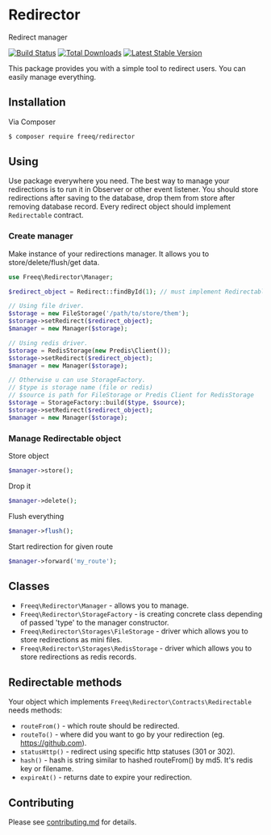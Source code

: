 # Redirector
Redirect manager

[![Build Status](https://travis-ci.org/patrykwozinski/redirector.png?branch=master)](https://travis-ci.org/patrykwozinski/redirector)
[![Total Downloads](https://poser.pugx.org/freeq/redirector/downloads?format=flat-square)](https://packagist.org/packages/freeq/redirector)
[![Latest Stable Version](https://poser.pugx.org/freeq/redirector/v/stable?format=flat-square)](https://packagist.org/packages/freeq/redirector)

This package provides you with a simple tool to redirect users. You can easily manage everything.

## Installation

Via Composer

```bash
$ composer require freeq/redirector
```

## Using

Use package everywhere you need. The best way to manage your redirections is to run it in Observer or other event listener. You should store redirections after saving to the database, drop them from store after removing database record. Every redirect object should implement `Redirectable` contract.

### Create manager

Make instance of your redirections manager. It allows you to store/delete/flush/get data.
```php
use Freeq\Redirector\Manager;

$redirect_object = Redirect::findById(1); // must implement Redirectable!

// Using file driver.
$storage = new FileStorage('/path/to/store/them');
$storage->setRedirect($redirect_object);
$manager = new Manager($storage);

// Using redis driver.
$storage = RedisStorage(new Predis\Client());
$storage->setRedirect($redirect_object);
$manager = new Manager($storage);

// Otherwise u can use StorageFactory.
// $type is storage name (file or redis)
// $source is path for FileStorage or Predis Client for RedisStorage
$storage = StorageFactory::build($type, $source);
$storage->setRedirect($redirect_object);
$manager = new Manager($storage);
```

### Manage Redirectable object
Store object
```php
$manager->store();
```

Drop it
```php
$manager->delete();
```

Flush everything
```php
$manager->flush();
```

Start redirection for given route
```php
$manager->forward('my_route');
```

## Classes
* `Freeq\Redirector\Manager` - allows you to manage.
* `Freeq\Redirector\StorageFactory` - is creating concrete class depending of passed 'type' to the manager constructor.
* `Freeq\Redirector\Storages\FileStorage` - driver which allows you to store redirections as mini files.
* `Freeq\Redirector\Storages\RedisStorage` - driver which allows you to store redirections as redis records.

## Redirectable methods
Your object which implements `Freeq\Redirector\Contracts\Redirectable` needs methods:
- `routeFrom()` - which route should be redirected.
- `routeTo()` - where did you want to go by your redirection (eg. https://github.com).
- `statusHttp()` - redirect using specific http statuses (301 or 302).
- `hash()` - hash is string similar to hashed routeFrom() by md5. It's redis key or filename.
- `expireAt()` - returns date to expire your redirection.

## Contributing

Please see [contributing.md](contributing.md) for details.
